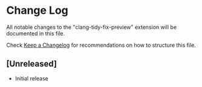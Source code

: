 # Change Log

All notable changes to the "clang-tidy-fix-preview" extension will be documented in this file.

Check [Keep a Changelog](http://keepachangelog.com/) for recommendations on how to structure this file.

## [Unreleased]

- Initial release